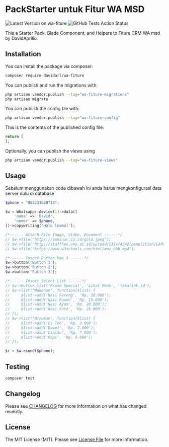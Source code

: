 # PackStarter untuk Fitur WA MSD

![Latest Version on wa-fiture](https://img.shields.io/badge/version-1.0.0-red)
![GitHub Tests Action Status](https://img.shields.io/badge/package-wa_fiture-red)

This a Starter Pack, Blade Component, and Helpers to Fiture CRM WA msd by DavidAprilio.

## Installation

You can install the package via composer:

```bash
composer require davidarl/wa-fiture
```

You can publish and run the migrations with:

```bash
php artisan vendor:publish --tag="wa-fiture-migrations"
php artisan migrate
```

You can publish the config file with:

```bash
php artisan vendor:publish --tag="wa-fiture-config"
```

This is the contents of the published config file:

```php
return [
];
```

Optionally, you can publish the views using

```bash
php artisan vendor:publish --tag="wa-fiture-views"
```

## Usage

Sebelum menggunakan code dibawah ini anda harus mengkonfigurasi data server dulu di database

```php
$phone = "085231028718";

$w = Whatsapp::device(1)->data([
    'nama' => 'David',
    'nomor' => $phone,
])->copywriting('Halo [nama]');

/*------ Attach File Image, Video, Document ------*/
// $w->file("https://seminar.co.id/gold.jpeg");
// $w->file("http://staffnew.uny.ac.id/upload/131474242/penelitian/LAPORAN+PENELITIAN.pdf");
// $w->file("https://www.w3schools.com/html/mov_bbb.mp4");

/*------ Insert Button Max 3 ------*/
$w->button('Button 1');
$w->button('Button 2');
$w->button('Button 3');

/*------ Insert Select List ------*/
// $w->button_list('Promo Special', 'Lihat Menu', 'tokalink.id');
// $w->list('Makanan', function($list) {
//     $list->add('Nasi Goreng', 'Rp. 10.000');
//     $list->add('Nasi Rawon', 'Rp. 15.000');
//     $list->add('Nasi Ayam', 'Rp. 20.000');
//     $list->add('Nasi Soto', 'Rp. 25.000');
// });
// $w->list('Minuman', function($list) {
//     $list->add('Es Teh', 'Rp. 3.000');
//     $list->add('Dawet', 'Rp. 7.000');
//     $list->add('Cincau', 'Rp. 7.000');
//     $list->add('Kopi', 'Rp. 5.000');
// });

$r = $w->send($phone);
```

## Testing

```bash
composer test
```

## Changelog
Please see [CHANGELOG](CHANGELOG.md) for more information on what has changed recently.

## License
The MIT License (MIT). Please see [License File](LICENSE.md) for more information.
